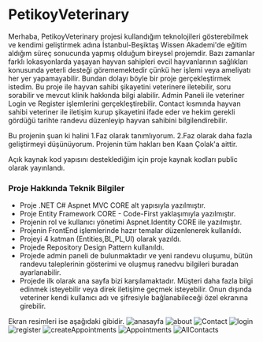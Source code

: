 # PetikoyVeterinary
Merhaba, PetikoyVeterinary projesi kullandığım teknolojileri gösterebilmek ve kendimi geliştirmek adına İstanbul-Beşiktaş Wissen Akademi'de eğitim aldığım süreç sonucunda yapmış olduğum bireysel projemdir.
Bazı zamanlar farklı lokasyonlarda yaşayan hayvan sahipleri evcil hayvanlarının sağlıkları konusunda yeterli desteği görememektedir çünkü her işlemi veya ameliyatı her yer yapamayabilir. Bundan dolayı böyle bir proje gerçekleştirmek istedim. Bu proje ile hayvan sahibi şikayetini veterinere iletebilir, soru sorabilir ve mevcut klinik hakkında bilgi alabilir. Admin Paneli ile veteriner Login ve Register işlemlerini gerçekleştirebilir. Contact kısmında hayvan sahibi veteriner ile iletişim kurup şikayetini ifade eder ve hekim gerekli gördüğü tarihte randevu düzenleyip hayvan sahibini bilgilendirebilir. 

Bu projenin şuan ki halini 1.Faz olarak tanımlıyorum. 2.Faz olarak daha fazla geliştirmeyi düşünüyorum.
Projenin tüm hakları ben Kaan Çolak'a aittir. 

Açık kaynak kod yapısını desteklediğim için proje kaynak kodları public olarak yayınlandı. 
### Proje Hakkında Teknik Bilgiler

- Proje .NET C# Aspnet MVC CORE alt yapısıyla yazılmıştır.
- Proje Entity Framework CORE - Code-First yaklaşımıyla yazılmıştır.
- Projenin rol ve kullanıcı yönetimi Aspnet.Identity CORE ile yazılmıştır.
- Projenin FrontEnd işlemlerinde hazır temalar düzenlenerek kullanıldı.
- Projeyi 4 katman (Entities,BL,PL,UI) olarak yazıldı.
- Projede Repository Design Pattern kullanıldı.
- Projede admin paneli de bulunmaktadır ve yeni randevu oluşumu, bütün randevu taleplerinin gösterimi ve oluşmuş ranedvu bilgileri buradan ayarlanabilir.
- Projede ilk olarak ana sayfa bizi karşılamaktadır. Müşteri daha fazla bilgi edinmek isteyebilir veya direk iletişime geçmek isteyebilir. Onun dışında veteriner kendi kullanıcı adı ve şifresiyle bağlanabileceği özel ekranına girebilir. 

Ekran resimleri ise aşağıdaki gibidir.
![anasayfa](https://github.com/kaanxcolak/PetikoyVeterinary/assets/75448807/6d671108-aaad-4595-b4bf-6476495974c0)
![about](https://github.com/kaanxcolak/PetikoyVeterinary/assets/75448807/84aa3ade-a30d-4a91-8848-e6a480b8576b)
![Contact ](https://github.com/kaanxcolak/PetikoyVeterinary/assets/75448807/a2029e5a-e9a6-4d0a-88a1-631efa943f7a)
![login](https://github.com/kaanxcolak/PetikoyVeterinary/assets/75448807/fe9f6fce-d73a-4cec-a637-7234f5a40b2c)
![register](https://github.com/kaanxcolak/PetikoyVeterinary/assets/75448807/60a12438-cbbd-476e-b44a-d825e97e9771)
![createAppointments](https://github.com/kaanxcolak/PetikoyVeterinary/assets/75448807/e73de532-7f51-487b-bba5-8eda385817ab)
![Appointments](https://github.com/kaanxcolak/PetikoyVeterinary/assets/75448807/1b2440e0-ad3e-45e1-98fc-d5f830924935)
![AllContacts](https://github.com/kaanxcolak/PetikoyVeterinary/assets/75448807/c8dfb575-9180-494b-a913-040d8772c615)

